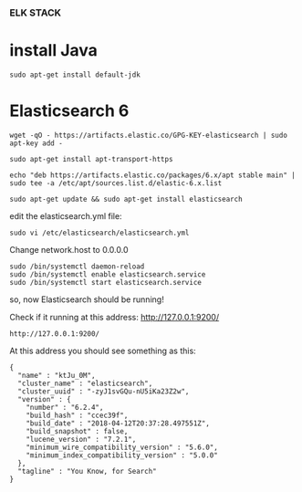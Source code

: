 ### ELK STACK

# install Java
```
sudo apt-get install default-jdk
```

# Elasticsearch 6 
```
wget -qO - https://artifacts.elastic.co/GPG-KEY-elasticsearch | sudo apt-key add -
```

```
sudo apt-get install apt-transport-https
```

```
echo "deb https://artifacts.elastic.co/packages/6.x/apt stable main" | sudo tee -a /etc/apt/sources.list.d/elastic-6.x.list
```

```
sudo apt-get update && sudo apt-get install elasticsearch
```

edit the elasticsearch.yml file:

```
sudo vi /etc/elasticsearch/elasticsearch.yml
```

Change network.host to 0.0.0.0 

```
sudo /bin/systemctl daemon-reload
sudo /bin/systemctl enable elasticsearch.service
sudo /bin/systemctl start elasticsearch.service
```

so, now Elasticsearch should be running!

Check if it running at this address: http://127.0.0.1:9200/
```
http://127.0.0.1:9200/
```

At this address you should see something as this:
```
{
  "name" : "ktJu_0M",
  "cluster_name" : "elasticsearch",
  "cluster_uuid" : "-zyJ1svGQu-nU5iKa23Z2w",
  "version" : {
    "number" : "6.2.4",
    "build_hash" : "ccec39f",
    "build_date" : "2018-04-12T20:37:28.497551Z",
    "build_snapshot" : false,
    "lucene_version" : "7.2.1",
    "minimum_wire_compatibility_version" : "5.6.0",
    "minimum_index_compatibility_version" : "5.0.0"
  },
  "tagline" : "You Know, for Search"
}
```

